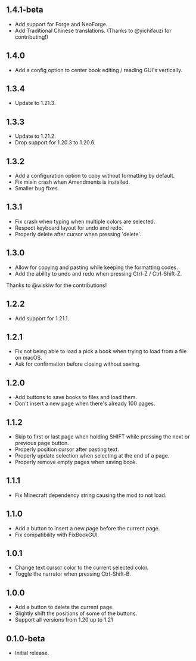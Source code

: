 ## 1.4.1-beta

- Add support for Forge and NeoForge.
- Add Traditional Chinese translations. (Thanks to @yichifauzi for contributing!)

## 1.4.0

- Add a config option to center book editing / reading GUI's vertically.

## 1.3.4

- Update to 1.21.3.

## 1.3.3

- Update to 1.21.2.
- Drop support for 1.20.3 to 1.20.6.

## 1.3.2

- Add a configuration option to copy without formatting by default.
- Fix mixin crash when Amendments is installed.
- Smaller bug fixes.

## 1.3.1

- Fix crash when typing when multiple colors are selected.
- Respect keyboard layout for undo and redo.
- Properly delete after cursor when pressing 'delete'.

## 1.3.0

- Allow for copying and pasting while keeping the formatting codes.
- Add the ability to undo and redo when pressing Ctrl-Z / Ctrl-Shift-Z.

Thanks to @wiskiw for the contributions!

## 1.2.2

- Add support for 1.21.1.

## 1.2.1

- Fix not being able to load a pick a book when trying to load from a file on macOS.
- Ask for confirmation before closing without saving.

## 1.2.0

- Add buttons to save books to files and load them.
- Don't insert a new page when there's already 100 pages.

## 1.1.2

- Skip to first or last page when holding SHIFT while pressing the next or previous page button.
- Properly position cursor after pasting text.
- Properly update selection when selecting at the end of a page.
- Properly remove empty pages when saving book.

## 1.1.1

- Fix Minecraft dependency string causing the mod to not load.

## 1.1.0

- Add a button to insert a new page before the current page.
- Fix compatibility with FixBookGUI.

## 1.0.1

- Change text cursor color to the current selected color.
- Toggle the narrator when pressing Ctrl-Shift-B.

## 1.0.0

- Add a button to delete the current page.
- Slightly shift the positions of some of the buttons.
- Support all versions from 1.20 up to 1.21

## 0.1.0-beta

- Initial release.